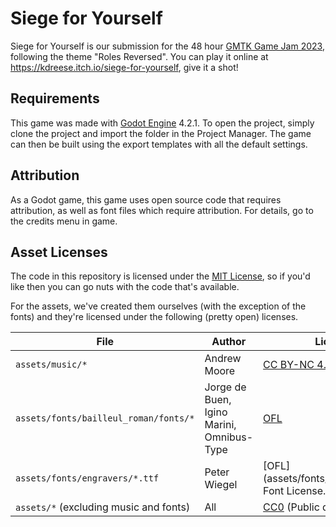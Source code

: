 # Siege for Yourself

Siege for Yourself is our submission for the 48 hour [GMTK Game Jam 2023](https://itch.io/jam/gmtk-2023), following the theme "Roles Reversed". You can play it online at https://kdreese.itch.io/siege-for-yourself, give it a shot!

## Requirements

This game was made with [Godot Engine](https://godotengine.org/) 4.2.1. To open the project, simply clone the project and import the folder in the Project Manager. The game can then be built using the export templates with all the default settings.

## Attribution

As a Godot game, this game uses open source code that requires attribution, as well as font files which require attribution. For details, go to the credits menu in game.

## Asset Licenses

The code in this repository is licensed under the [MIT License](LICENSE), so if you'd like then you can go nuts with the code that's available.

For the assets, we've created them ourselves (with the exception of the fonts) and they're licensed under the following (pretty open) licenses.

File | Author | License
--- | --- | ---
`assets/music/*` | Andrew Moore | [CC BY-NC 4.0]
`assets/fonts/bailleul_roman/fonts/*` | Jorge de Buen, Igino Marini, Omnibus-Type | [OFL](assets/fonts/bailleul_roman/LICENSE.txt)
`assets/fonts/engravers/*.ttf` | Peter Wiegel | [OFL](assets/fonts/engravers/Open Font License.txt)
`assets/*` (excluding music and fonts) | All | [CC0] (Public domain)

[CC0]: https://creativecommons.org/share-your-work/public-domain/cc0/
[CC BY-NC 4.0]: https://creativecommons.org/licenses/by-nc/4.0/
